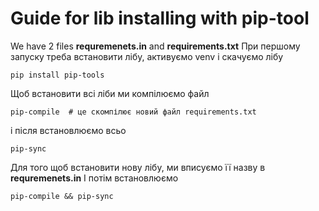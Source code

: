 # Guide for lib installing with pip-tool

We have 2 files <b>requremenets.in</b> and <b>requirements.txt</b>
При першому запуску треба встановити лібу, активуємо venv i скачуємо лібу
```
pip install pip-tools
```
Щоб встановити всі ліби ми компілюємо файл 
```
pip-compile  # це скомпілює новий файл requirements.txt
```
і після встановлюємо всьо 
```
pip-sync
```

Для того щоб встановити нову лібу, ми вписуємо її назву в <b>requremenets.in</b>
І потім встановлюємо
```shell
pip-compile && pip-sync
```